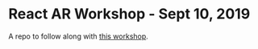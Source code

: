 # React AR Workshop - Sept 10, 2019

A repo to follow along with [this workshop](https://github.com/simistern/ARWorkshop01).
